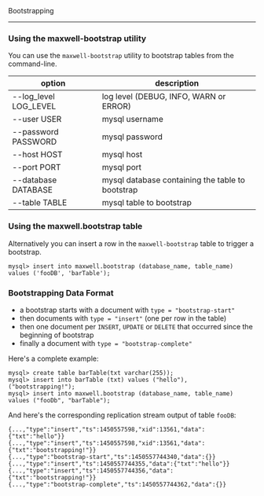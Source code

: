 <div class="content-title">Bootstrapping</div>

***

### Using the maxwell-bootstrap utility

You can use the `maxwell-bootstrap` utility to bootstrap tables from the command-line.

option                                        | description
--------------------------------------------- | -----------
--log_level LOG_LEVEL                         | log level (DEBUG, INFO, WARN or ERROR)
--user USER                                   | mysql username
--password PASSWORD                           | mysql password
--host HOST                                   | mysql host
--port PORT                                   | mysql port
--database DATABASE                           | mysql database containing the table to bootstrap
--table TABLE                                 | mysql table to bootstrap

### Using the maxwell.bootstrap table

Alternatively you can insert a row in the `maxwell-bootstrap` table to trigger a bootstrap.

```
mysql> insert into maxwell.bootstrap (database_name, table_name) values ('fooDB', 'barTable');
```

### Bootstrapping Data Format

* a bootstrap starts with a document with `type = "bootstrap-start"`
* then documents with `type = "insert"` (one per row in the table)
* then one document per `INSERT`, `UPDATE` or `DELETE` that occurred since the beginning of bootstrap
* finally a document with `type = "bootstrap-complete"`

Here's a complete example:
```
mysql> create table barTable(txt varchar(255));
mysql> insert into barTable (txt) values ("hello"), ("bootstrapping!");
mysql> insert into maxwell.bootstrap (database_name, table_name) values ("fooDb", "barTable");
```
And here's the corresponding replication stream output of table `fooDB`:
```
{...,"type":"insert","ts":1450557598,"xid":13561,"data":{"txt":"hello"}}
{...,"type":"insert","ts":1450557598,"xid":13561,"data":{"txt":"bootstrapping!"}}
{...,"type":"bootstrap-start","ts":1450557744340,"data":{}}
{...,"type":"insert","ts":1450557744355,"data":{"txt":"hello"}}
{...,"type":"insert","ts":1450557744356,"data":{"txt":"bootstrapping!"}}
{...,"type":"bootstrap-complete","ts":1450557744362,"data":{}}
```

<script>
  jQuery(document).ready(function () {
    jQuery("table").addClass("table table-condensed table-bordered table-hover");
  });
</script>
